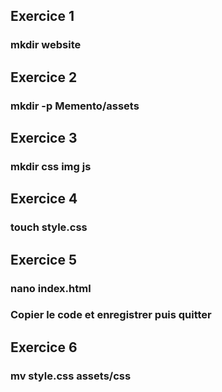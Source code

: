 Exercice 1
------
### mkdir website

Exercice 2
------
### mkdir -p Memento/assets

Exercice 3
------
### mkdir css img js

Exercice 4
------
### touch style.css

Exercice 5
------
### nano index.html
### Copier le code et enregistrer puis quitter

Exercice 6
------
### mv style.css assets/css
